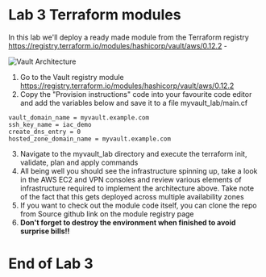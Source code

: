 # Lab 3 Terraform modules

In this lab we'll deploy a ready made module from the Terraform registry
https://registry.terraform.io/modules/hashicorp/vault/aws/0.12.2 -

![Vault Architecture](https://github.com/hashicorp/terraform-aws-vault/blob/master/_docs/architecture.png?raw=true "Vault Architecture")


1. Go to the Vault registry module  https://registry.terraform.io/modules/hashicorp/vault/aws/0.12.2
2. Copy the "Provision instructions" code into your favourite code editor and add the variables below and save it to a file myvault_lab/main.cf
```
vault_domain_name = myvault.example.com
ssh_key_name = iac_demo
create_dns_entry = 0
hosted_zone_domain_name = myvault.example.com
```
3. Navigate to the myvault_lab directory and execute the terraform init, validate, plan and apply commands
4. All being well you should see the infrastructure spinning up, take a look in the AWS EC2 and VPN consoles and review various elements of infrastructure required to implement the architecture above. Take note of the fact that this gets deployed across multiple availability zones
5. If you want to check out the module code itself, you can clone the repo from Source github link on the module registry page
6. **Don't forget to destroy the environment when finished to avoid surprise bills\!\!**

# End of Lab 3
